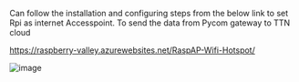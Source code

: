 Can follow the installation and configuring steps from the below link to set Rpi as internet Accesspoint. To send the data from Pycom gateway to TTN cloud

https://raspberry-valley.azurewebsites.net/RaspAP-Wifi-Hotspot/

![image](https://user-images.githubusercontent.com/43459203/125150216-0c1f8880-e0f3-11eb-93f4-779580aac6d7.png)
